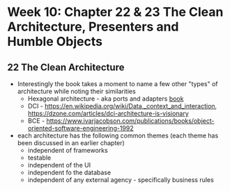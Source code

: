 # Week 10: Chapter 22 & 23 The Clean Architecture, Presenters and Humble Objects

## 22 The Clean Architecture

- Interestingly the book takes a moment to name a few other "types" of architecture while noting their similarities
  - Hexagonal architecture - aka ports and adapters [book](https://www.oreilly.com/library/view/growing-object-oriented-software/9780321574442/)
  - DCI - <https://en.wikipedia.org/wiki/Data,_context_and_interaction>, <https://dzone.com/articles/dci-architecture-is-visionary>
  - BCE - <https://www.ivarjacobson.com/publications/books/object-oriented-software-engineering-1992>
- each architecture has the following common themes (each theme has been discussed in an earlier chapter)
  - independent of frameworks
  - testable
  - independent of the UI
  - independent fo the database
  - independent of any external agency - specifically business rules
  
  
  
